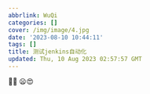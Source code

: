 ```yaml
---
abbrlink: WuQi
categories: []
cover: /img/image/4.jpg
date: '2023-08-10 10:44:11'
tags: []
title: 测试jenkins自动化
updated: Thu, 10 Aug 2023 02:57:57 GMT
---
```

🙂😡 😦😍
